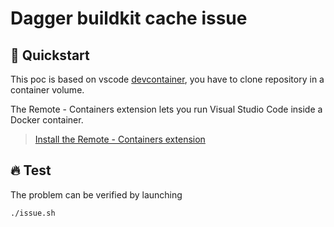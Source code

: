 # Dagger buildkit cache issue

## :beginner: Quickstart

This poc is based on vscode [devcontainer](https://code.visualstudio.com/docs/remote/containers), you have to clone repository in a container volume.

The Remote - Containers extension lets you run Visual Studio Code inside a Docker container.

> <a class="tutorial-install-extension-btn" href="vscode:extension/ms-vscode-remote.remote-containers">Install the Remote - Containers extension</a>

## :fire: Test

The problem can be verified by launching

```shell
./issue.sh
```
